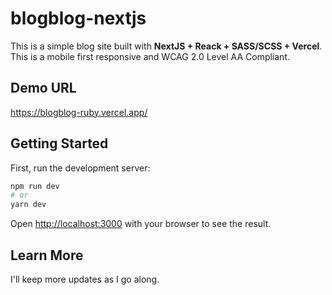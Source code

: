 # blogblog-nextjs

This is a simple blog site built with **NextJS + Reack + SASS/SCSS + Vercel**. This is a mobile first responsive and WCAG 2.0 Level AA Compliant.

## Demo URL

https://blogblog-ruby.vercel.app/

## Getting Started

First, run the development server:

```bash
npm run dev
# or
yarn dev
```

Open [http://localhost:3000](http://localhost:3000) with your browser to see the result.

## Learn More

I'll keep more updates as I go along.

